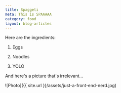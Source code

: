 ```yaml
---
title: Spaggeti
meta: This is SPAAAAA
category: food
layout: blog-articles
---
```


Here are the ingredients:

1. Eggs

2. Noodles

3. YOLO

And here's a picture that's irrelevant...

![Photo]({{ site.url }}/assets/just-a-front-end-nerd.jpg)